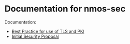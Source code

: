 # Documentation for nmos-sec

Documentation:
- [Best Practice for use of TLS and PKI](best-practice-tls-pki.md)
- [Initial Security Proposal](security-proposal.md)
